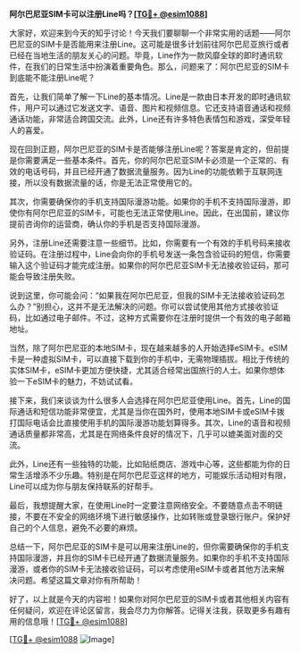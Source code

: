 **阿尔巴尼亚SIM卡可以注册Line吗？[[TG💪+ @esim1088](https://t.me/s/esim1088)]**

大家好，欢迎来到今天的知乎讨论！今天我们要聊聊一个非常实用的话题——阿尔巴尼亚的SIM卡是否能用来注册Line。这可能是很多计划前往阿尔巴尼亚旅行或者已经在当地生活的朋友关心的问题。毕竟，Line作为一款风靡全球的即时通讯软件，在我们的日常生活中扮演着重要角色。那么，问题来了：阿尔巴尼亚的SIM卡到底能不能注册Line呢？

首先，让我们简单了解一下Line的基本情况。Line是一款由日本开发的即时通讯软件，用户可以通过它发送文字、语音、图片和视频信息。它还支持语音通话和视频通话功能，非常适合跨国交流。此外，Line还有许多特色表情包和游戏，深受年轻人的喜爱。

现在回到正题，阿尔巴尼亚的SIM卡是否能够注册Line呢？答案是肯定的，但前提是你需要满足一些基本条件。首先，你的阿尔巴尼亚SIM卡必须是一个正常的、有效的电话号码，并且已经开通了数据流量服务。因为Line的功能依赖于互联网连接，所以没有数据流量的话，你是无法正常使用它的。

其次，你需要确保你的手机支持国际漫游功能。如果你的手机不支持国际漫游，即使你有阿尔巴尼亚的SIM卡，可能也无法正常使用Line。因此，在出国前，建议你提前咨询你的运营商，确认你的手机是否支持国际漫游。

另外，注册Line还需要注意一些细节。比如，你需要有一个有效的手机号码来接收验证码。在注册过程中，Line会向你的手机号发送一条包含验证码的短信，你需要输入这个验证码才能完成注册。如果你的阿尔巴尼亚SIM卡无法接收验证码，那可能会导致注册失败。

说到这里，你可能会问：“如果我在阿尔巴尼亚，但我的SIM卡无法接收验证码怎么办？”别担心，这并不是无法解决的问题。你可以尝试使用其他方式接收验证码，比如通过电子邮件。不过，这种方式需要你在注册时提供一个有效的电子邮箱地址。

当然，除了阿尔巴尼亚的本地SIM卡，现在越来越多的人开始选择eSIM卡。eSIM卡是一种虚拟SIM卡，可以直接下载到你的手机中，无需物理插拔。相比于传统的实体SIM卡，eSIM卡更加方便快捷，尤其适合经常出国旅行的人士。如果你想体验一下eSIM卡的魅力，不妨试试看。

接下来，我们来谈谈为什么很多人会选择在阿尔巴尼亚使用Line。首先，Line的国际通话和短信功能非常便宜，尤其是当你在国外时，使用本地SIM卡或eSIM卡拨打国际电话会比直接使用手机的国际漫游功能划算得多。其次，Line的语音和视频通话质量都非常高，尤其是在网络条件良好的情况下，几乎可以媲美面对面的交流。

此外，Line还有一些独特的功能，比如贴纸商店、游戏中心等，这些都能为你的日常生活增添不少乐趣。特别是在阿尔巴尼亚这样的地方，可能娱乐活动相对有限，Line可以成为你与朋友保持联系的好帮手。

最后，我想提醒大家，在使用Line时一定要注意网络安全。不要随意点击不明链接，不要在不安全的网络环境下进行敏感操作，比如转账或登录银行账户。保护好自己的个人信息，避免不必要的麻烦。

总结一下，阿尔巴尼亚的SIM卡是可以用来注册Line的，但你需要确保你的手机支持国际漫游，并且你的SIM卡已经开通了数据流量服务。如果你的手机不支持国际漫游，或者你的SIM卡无法接收验证码，可以考虑使用eSIM卡或者其他方法来解决问题。希望这篇文章对你有所帮助！

好了，以上就是今天的内容啦！如果你对阿尔巴尼亚的SIM卡或者其他相关内容有任何疑问，欢迎在评论区留言，我会尽力为你解答。记得关注我，获取更多有趣有用的信息哦！[[TG💪+ @esim1088](https://t.me/s/esim1088)] 

[[TG💪+ @esim1088](https://t.me/s/esim1088) ![Image](https://i.postimg.cc/4NQfJmqS/Snipaste-2025-05-13-00-14-12.png)]